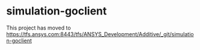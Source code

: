 # simulation-goclient
This project has moved to https://tfs.ansys.com:8443/tfs/ANSYS_Development/Additive/_git/simulation-goclient
